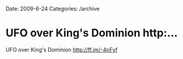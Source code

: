 Date: 2009-6-24
Categories: /archive

# UFO over King's Dominion http:...

UFO over King's Dominion <a href="http://ff.im/-4nFyf" rel="nofollow">http://ff.im/-4nFyf</a>
